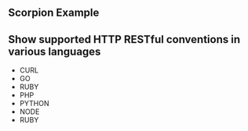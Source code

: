 Scorpion Example
----


Show supported HTTP RESTful conventions in various languages
---

- CURL
- GO
- RUBY
- PHP
- PYTHON
- NODE
- RUBY
